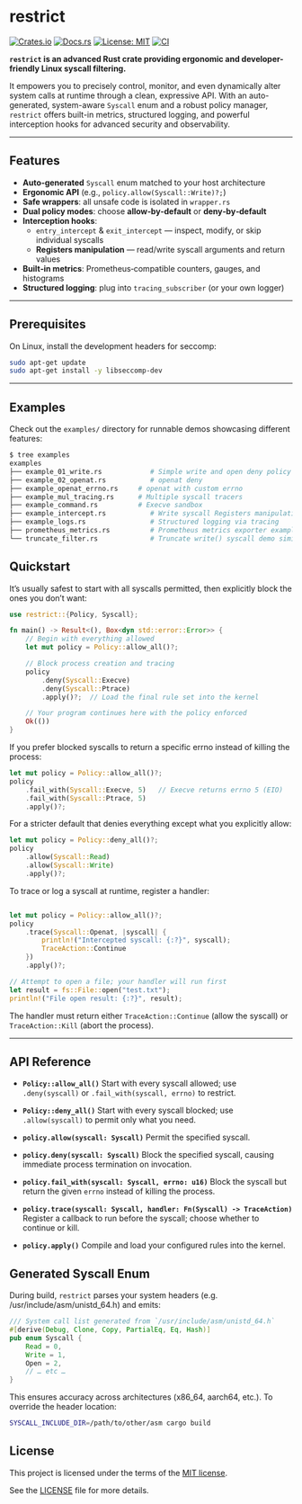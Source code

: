 # restrict

[![Crates.io](https://img.shields.io/crates/v/restrict.svg)](https://crates.io/crates/restrict)
[![Docs.rs](https://docs.rs/restrict/badge.svg)](https://docs.rs/restrict)
[![License: MIT](https://img.shields.io/badge/license-MIT-blue.svg)](LICENSE)
[![CI](https://github.com/x0rw/restrict/actions/workflows/rust.yml/badge.svg)](https://github.com/x0rw/restrict/actions/workflows/rust.yml)


**`restrict`  is an advanced Rust crate providing ergonomic and developer-friendly Linux syscall filtering.** 

It empowers you to precisely control, monitor, and even dynamically alter system calls at runtime through a clean, expressive API. With an auto-generated, system-aware `Syscall` enum and a robust policy manager, `restrict` offers built-in metrics, structured logging, and powerful interception hooks for advanced security and observability.

---

## Features

- **Auto‑generated** `Syscall` enum matched to your host architecture  
- **Ergonomic API** (e.g., `policy.allow(Syscall::Write)?;`)  
- **Safe wrappers**: all unsafe code is isolated in `wrapper.rs`  
- **Dual policy modes**: choose **allow‑by‑default** or **deny‑by‑default**  
- **Interception hooks**:  
  - `entry_intercept` & `exit_intercept` — inspect, modify, or skip individual syscalls  
  - **Registers manipulation** — read/write syscall arguments and return values  
- **Built‑in metrics**: Prometheus‑compatible counters, gauges, and histograms  
- **Structured logging**: plug into `tracing_subscriber` (or your own logger)  

---

## Prerequisites

On Linux, install the development headers for seccomp:

```bash
sudo apt-get update
sudo apt-get install -y libseccomp-dev
```

---

## Examples

Check out the `examples/` directory for runnable demos showcasing different features:

```bash
$ tree examples
examples
├── example_01_write.rs            # Simple write and open deny policy
├── example_02_openat.rs           # openat deny 
├── example_openat_errno.rs     # openat with custom errno
├── example_mul_tracing.rs      # Multiple syscall tracers
├── example_command.rs          # Execve sandbox
├── example_intercept.rs           # Write syscall Registers manipulation example
├── example_logs.rs                # Structured logging via tracing
├── prometheus_metrics.rs          # Prometheus metrics exporter example
└── truncate_filter.rs             # Truncate write() syscall demo similar to example_intercept
```

## Quickstart

It’s usually safest to start with all syscalls permitted, then explicitly block the ones you don’t want:

```rust
use restrict::{Policy, Syscall};

fn main() -> Result<(), Box<dyn std::error::Error>> {
    // Begin with everything allowed
    let mut policy = Policy::allow_all()?;

    // Block process creation and tracing
    policy
        .deny(Syscall::Execve)
        .deny(Syscall::Ptrace)
        .apply()?;  // Load the final rule set into the kernel

    // Your program continues here with the policy enforced
    Ok(())
}
```

If you prefer blocked syscalls to return a specific errno instead of killing the process:

```rust
let mut policy = Policy::allow_all()?;
policy
    .fail_with(Syscall::Execve, 5)   // Execve returns errno 5 (EIO)
    .fail_with(Syscall::Ptrace, 5)
    .apply()?;
```

For a stricter default that denies everything except what you explicitly allow:

```rust
let mut policy = Policy::deny_all()?;
policy
    .allow(Syscall::Read)
    .allow(Syscall::Write)
    .apply()?;
```

To trace or log a syscall at runtime, register a handler:

```rust

let mut policy = Policy::allow_all()?;
policy
    .trace(Syscall::Openat, |syscall| {
        println!("Intercepted syscall: {:?}", syscall);
        TraceAction::Continue
    })
    .apply()?;

// Attempt to open a file; your handler will run first
let result = fs::File::open("test.txt");
println!("File open result: {:?}", result);

```

The handler must return either `TraceAction::Continue` (allow the syscall) or `TraceAction::Kill` (abort the process).

---

## API Reference

* **`Policy::allow_all()`**
  Start with every syscall allowed; use `.deny(syscall)` or `.fail_with(syscall, errno)` to restrict.

* **`Policy::deny_all()`**
  Start with every syscall blocked; use `.allow(syscall)` to permit only what you need.

* **`policy.allow(syscall: Syscall)`**
  Permit the specified syscall.

* **`policy.deny(syscall: Syscall)`**
  Block the specified syscall, causing immediate process termination on invocation.

* **`policy.fail_with(syscall: Syscall, errno: u16)`**
  Block the syscall but return the given `errno` instead of killing the process.

* **`policy.trace(syscall: Syscall, handler: Fn(Syscall) -> TraceAction)`**
  Register a callback to run before the syscall; choose whether to continue or kill.

* **`policy.apply()`**
  Compile and load your configured rules into the kernel.


## Generated Syscall Enum
During build, `restrict` parses your system headers (e.g. /usr/include/asm/unistd_64.h) and emits:
```rust
/// System call list generated from `/usr/include/asm/unistd_64.h`
#[derive(Debug, Clone, Copy, PartialEq, Eq, Hash)]
pub enum Syscall {
    Read = 0,
    Write = 1,
    Open = 2,
    // … etc …
}
```

This ensures accuracy across architectures (x86_64, aarch64, etc.).
To override the header location:

```sh
SYSCALL_INCLUDE_DIR=/path/to/other/asm cargo build
```

## License

This project is licensed under the terms of the [MIT license](LICENSE).

See the [LICENSE](LICENSE) file for more details.
